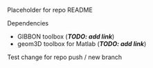 Placeholder for repo README


Dependencies
- GIBBON toolbox (***TODO: add link***)
- geom3D toolbox for Matlab (***TODO: add link***)

Test change for repo push / new branch